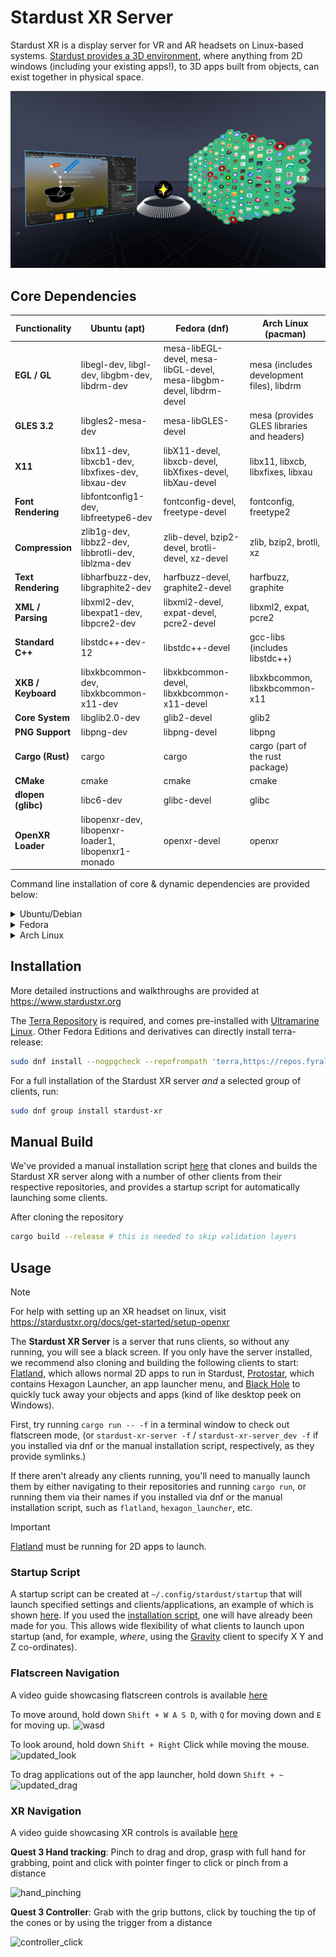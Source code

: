 # Stardust XR Server

Stardust XR is a display server for VR and AR headsets on Linux-based systems. [Stardust provides a 3D environment](https://www.youtube.com/watch?v=v2WblwbaLaA), where anything from 2D windows (including your existing apps!), to 3D apps built from objects, can exist together in physical space.

![workflow](/img/workflow.png)

## Core Dependencies
| Functionality      | Ubuntu (apt)                                        | Fedora (dnf)                                                         | Arch Linux (pacman)                        |
| ------------------ | --------------------------------------------------- | -------------------------------------------------------------------- | ------------------------------------------ |
| **EGL / GL**       | libegl-dev, libgl-dev, libgbm-dev, libdrm-dev       | mesa-libEGL-devel, mesa-libGL-devel, mesa-libgbm-devel, libdrm-devel | mesa (includes development files), libdrm  |
| **GLES 3.2**       | libgles2-mesa-dev                                   | mesa-libGLES-devel                                                   | mesa (provides GLES libraries and headers) |
| **X11**            | libx11-dev, libxcb1-dev, libxfixes-dev, libxau-dev  | libX11-devel, libxcb-devel, libXfixes-devel, libXau-devel            | libx11, libxcb, libxfixes, libxau          |
| **Font Rendering** | libfontconfig1-dev, libfreetype6-dev                | fontconfig-devel, freetype-devel                                     | fontconfig, freetype2                      |
| **Compression**    | zlib1g-dev, libbz2-dev, libbrotli-dev, liblzma-dev  | zlib-devel, bzip2-devel, brotli-devel, xz-devel                      | zlib, bzip2, brotli, xz                    |
| **Text Rendering** | libharfbuzz-dev, libgraphite2-dev                   | harfbuzz-devel, graphite2-devel                                      | harfbuzz, graphite                         |
| **XML / Parsing**  | libxml2-dev, libexpat1-dev, libpcre2-dev            | libxml2-devel, expat-devel, pcre2-devel                              | libxml2, expat, pcre2                      |
| **Standard C++**   | libstdc++-dev-12                                    | libstdc++-devel                                                      | gcc-libs (includes libstdc++)              |
| **XKB / Keyboard** | libxkbcommon-dev, libxkbcommon-x11-dev              | libxkbcommon-devel, libxkbcommon-x11-devel                           | libxkbcommon, libxkbcommon-x11             |
| **Core System**    | libglib2.0-dev                                      | glib2-devel                                                          | glib2                                      |
| **PNG Support**    | libpng-dev                                          | libpng-devel                                                         | libpng                                     |
| **Cargo (Rust)**   | cargo                                               | cargo                                                                | cargo (part of the rust package)           |
| **CMake**          | cmake                                               | cmake                                                                | cmake                                      |
| **dlopen (glibc)** | libc6-dev                                           | glibc-devel                                                          | glibc                                      |
| **OpenXR Loader**  | libopenxr-dev, libopenxr-loader1, libopenxr1-monado | openxr-devel                                                         | openxr                                     |

Command line installation of core & dynamic dependencies are provided below:
<details>
<summary>Ubuntu/Debian</summary>
  <pre><code class="language-bash">
  sudo apt update && sudo apt install \
  build-essential \
  cargo \
  cmake \
  libxkbcommon-dev libxkbcommon-x11-dev libstdc++-dev libx11-dev libxfixes-dev \
  libegl-dev libgbm-dev libfontconfig1-dev libxcb1-dev libgl-dev libdrm-dev \
  libexpat1-dev libfreetype6-dev libxml2-dev libxau-dev zlib1g-dev libbz2-dev \
  libpng-dev libharfbuzz-dev libbrotli-dev liblzma-dev libglib2.0-dev \
  libgraphite2-dev libpcre2-dev
  </code></pre>
</details>

<details>
<summary>Fedora</summary>
  <pre><code class="language-bash">
  sudo apt update && sudo apt install \
  cargo \
  cmake \
  libxkbcommon-dev libxkbcommon-x11-dev libstdc++-dev libx11-dev libxfixes-dev \
  libegl-dev libgbm-dev libfontconfig1-dev libxcb1-dev libgl-dev libdrm-dev \
  libexpat1-dev libfreetype6-dev libxml2-dev libxau-dev zlib1g-dev libbz2-dev \
  libpng-dev libharfbuzz-dev libbrotli-dev liblzma-dev libglib2.0-dev \
  libgraphite2-dev libpcre2-dev
  </code></pre>
</details>


<details>
<summary>Arch Linux</summary>
  <pre><code class="language-bash">
  sudo pacman -Syu --needed \
  cargo \
  cmake \
  libxkbcommon libxkbcommon-x11 libx11 libxfixes mesa fontconfig libxcb \
  libdrm expat freetype2 libxml2 libxau zlib bzip2 libpng harfbuzz brotli \
  xz glib2 graphite pcre2
  </code></pre>
</details>

## Installation

More detailed instructions and walkthroughs are provided at https://www.stardustxr.org

The [Terra Repository](https://terra.fyralabs.com/) is required, and comes pre-installed with [Ultramarine Linux](https://ultramarine-linux.org/). Other Fedora Editions and derivatives can directly install terra-release:

```bash
sudo dnf install --nogpgcheck --repofrompath 'terra,https://repos.fyralabs.com/terra$releasever' terra-release
```

For a full installation of the Stardust XR server *and* a selected group of clients, run:

```bash
sudo dnf group install stardust-xr
```

## Manual Build
We've provided a manual installation script [here](https://github.com/cyberneticmelon/usefulscripts/blob/main/stardustxr_setup.sh) that clones and builds the Stardust XR server along with a number of other clients from their respective repositories, and provides a startup script for automatically launching some clients.

After cloning the repository
```bash
cargo build --release # this is needed to skip validation layers
```

## Usage
> [!NOTE]
> For help with setting up an XR headset on linux, visit https://stardustxr.org/docs/get-started/setup-openxr


The **Stardust XR Server** is a server that runs clients, so without any running, you will see a black screen. If you only have the server installed, we recommend also cloning and building the following clients to start: [Flatland](https://github.com/StardustXR/flatland), which allows normal 2D apps to run in Stardust, [Protostar](https://github.com/StardustXR/protostar), which contains Hexagon Launcher, an app launcher menu, and [Black Hole](https://github.com/StardustXR/black-hole) to quickly tuck away your objects and apps (kind of like desktop peek on Windows).

First, try running `cargo run -- -f` in a terminal window to check out flatscreen mode, (or `stardust-xr-server -f` / `stardust-xr-server_dev -f` if you installed via dnf or the manual installation script, respectively, as they provide symlinks.)

If there aren't already any clients running, you'll need to manually launch them by either navigating to their repositories and running `cargo run`, or running them via their names if you installed via dnf or the manual installation script, such as `flatland`, `hexagon_launcher`, etc.

> [!IMPORTANT]
> [Flatland](https://github.com/StardustXR/flatland) must be running for 2D apps to launch.

### Startup Script
A startup script can be created at `~/.config/stardust/startup` that will launch specified settings and clients/applications, an example of which is shown [here](https://github.com/cyberneticmelon/usefulscripts/blob/main/startup). If you used the [installation script](https://github.com/cyberneticmelon/usefulscripts/blob/main/stardustxr_setup.sh), one will have already been made for you. This allows wide flexibility of what clients to launch upon startup (and, for example, *where*, using the [Gravity](https://github.com/StardustXR/gravity) client to specify X Y and Z co-ordinates).

### Flatscreen Navigation
A video guide showcasing flatscreen controls is available [here](https://www.youtube.com/watch?v=JCYecSlKlDI)

To move around, hold down `Shift + W A S D`, with `Q` for moving down and `E` for moving up.
![wasd](https://github.com/StardustXR/website/blob/main/static/img/updated_flat_wasd.GIF)

To look around, hold down `Shift + Right` Click while moving the mouse.
![updated_look](https://github.com/StardustXR/website/blob/main/static/img/updated_flat_look.GIF)

To drag applications out of the app launcher, hold down `Shift + ~`
![updated_drag](https://github.com/StardustXR/website/blob/main/static/img/updated_flat_drag.GIF)

### XR Navigation
A video guide showcasing XR controls is available [here](https://www.youtube.com/watch?v=RbxFq6JjliA)

**Quest 3 Hand tracking**:
Pinch to drag and drop, grasp with full hand for grabbing, point and click with pointer finger to click or pinch from a distance

![hand_pinching](https://github.com/StardustXR/website/blob/main/static/img/hand_pinching.GIF)

**Quest 3 Controller**:
Grab with the grip buttons, click by touching the tip of the cones or by using the trigger from a distance

![controller_click](https://github.com/StardustXR/website/blob/main/static/img/controller_click.GIF)

